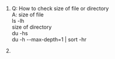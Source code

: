 1. Q: How to check size of file or directory  
   A: size of file    
      ls -lh  
      size of directory  
      du -hs  
      du -h --max-depth=1 | sort -hr   

2. 